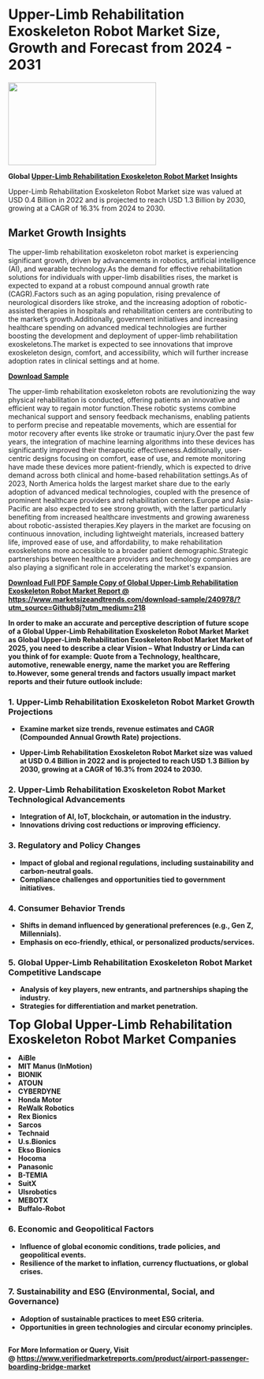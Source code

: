 <H1>Upper-Limb Rehabilitation Exoskeleton Robot Market Size, Growth and Forecast from 2024 - 2031</H1><img class="aligncenter size-medium wp-image-584254" src="https://thirdeyenews.in/wp-content/uploads/2024/09/Global-Market-Research-300x168.jpeg" alt="" width="300" height="168" /><p><strong>Global&nbsp;<a href="https://www.marketsizeandtrends.com/download-sample/240978/?utm_source=Github8j?utm_medium=218">Upper-Limb Rehabilitation Exoskeleton Robot Market</a> Insights</strong></p><p>Upper-Limb Rehabilitation Exoskeleton Robot Market size was valued at USD 0.4 Billion in 2022 and is projected to reach USD 1.3 Billion by 2030, growing at a CAGR of 16.3% from 2024 to 2030.</p><p><h2>Market Growth Insights</h2> <p>The upper-limb rehabilitation exoskeleton robot market is experiencing significant growth, driven by advancements in robotics, artificial intelligence (AI), and wearable technology.As the demand for effective rehabilitation solutions for individuals with upper-limb disabilities rises, the market is expected to expand at a robust compound annual growth rate (CAGR).Factors such as an aging population, rising prevalence of neurological disorders like stroke, and the increasing adoption of robotic-assisted therapies in hospitals and rehabilitation centers are contributing to the market’s growth.Additionally, government initiatives and increasing healthcare spending on advanced medical technologies are further boosting the development and deployment of upper-limb rehabilitation exoskeletons.The market is expected to see innovations that improve exoskeleton design, comfort, and accessibility, which will further increase adoption rates in clinical settings and at home.</p> <p><strong><a href="#">Download Sample</a></strong></p> <p>The upper-limb rehabilitation exoskeleton robots are revolutionizing the way physical rehabilitation is conducted, offering patients an innovative and efficient way to regain motor function.These robotic systems combine mechanical support and sensory feedback mechanisms, enabling patients to perform precise and repeatable movements, which are essential for motor recovery after events like stroke or traumatic injury.Over the past few years, the integration of machine learning algorithms into these devices has significantly improved their therapeutic effectiveness.Additionally, user-centric designs focusing on comfort, ease of use, and remote monitoring have made these devices more patient-friendly, which is expected to drive demand across both clinical and home-based rehabilitation settings.As of 2023, North America holds the largest market share due to the early adoption of advanced medical technologies, coupled with the presence of prominent healthcare providers and rehabilitation centers.Europe and Asia-Pacific are also expected to see strong growth, with the latter particularly benefiting from increased healthcare investments and growing awareness about robotic-assisted therapies.Key players in the market are focusing on continuous innovation, including lightweight materials, increased battery life, improved ease of use, and affordability, to make rehabilitation exoskeletons more accessible to a broader patient demographic.Strategic partnerships between healthcare providers and technology companies are also playing a significant role in accelerating the market's expansion.</p> <p><strong><a href="#"></p><p><span class=""><strong>Download Full PDF Sample Copy of Global Upper-Limb Rehabilitation Exoskeleton Robot Market Report</strong> @ <a href="https://www.marketsizeandtrends.com/download-sample/240978/?utm_source=Github8j?utm_medium=218" target="_blank">https://www.marketsizeandtrends.com/download-sample/240978/?utm_source=Github8j?utm_medium=218</a></span></p><p>In order to make an accurate and perceptive description of future scope of a Global&nbsp;Upper-Limb Rehabilitation Exoskeleton Robot Market Market as Global&nbsp;Upper-Limb Rehabilitation Exoskeleton Robot Market Market of 2025, you need to describe a clear Vision &ndash; What Industry or Linda can you think of for example: Quote from a Technology, healthcare, automotive, renewable energy, name the market you are Reffering to.However, some general trends and factors usually impact market reports and their future outlook include:</p><h3>1.&nbsp;<strong>Upper-Limb Rehabilitation Exoskeleton Robot Market Growth Projections</strong></h3><ul><li>Examine market size trends, revenue estimates and CAGR (Compounded Annual Growth Rate) projections.</li><li><p>Upper-Limb Rehabilitation Exoskeleton Robot Market size was valued at USD 0.4 Billion in 2022 and is projected to reach USD 1.3 Billion by 2030, growing at a CAGR of 16.3% from 2024 to 2030.</p></li></ul><h3>2.&nbsp;<strong>Upper-Limb Rehabilitation Exoskeleton Robot Market Technological Advancements</strong></h3><ul><li>Integration of AI, IoT, blockchain, or automation in the industry.</li><li>Innovations driving cost reductions or improving efficiency.</li></ul><h3>3.&nbsp;<strong>Regulatory and Policy Changes</strong></h3><ul><li>Impact of global and regional regulations, including sustainability and carbon-neutral goals.</li><li>Compliance challenges and opportunities tied to government initiatives.</li></ul><h3>4.&nbsp;<strong>Consumer Behavior Trends</strong></h3><ul><li>Shifts in demand influenced by generational preferences (e.g., Gen Z, Millennials).</li><li>Emphasis on eco-friendly, ethical, or personalized products/services.</li></ul><h3>5.&nbsp;<strong>Global Upper-Limb Rehabilitation Exoskeleton Robot Market Competitive Landscape</strong></h3><ul><li>Analysis of key players, new entrants, and partnerships shaping the industry.</li><li>Strategies for differentiation and market penetration.</li></ul><p data-pm-slice="1 1 []"><span style="color: inherit; font-family: inherit; font-size: 25px;">Top Global Upper-Limb Rehabilitation Exoskeleton Robot Market Companies</span></p><div class="" data-test-id=""><p><li>AiBle</li><li> MIT Manus (InMotion)</li><li> BIONIK</li><li> ATOUN</li><li> CYBERDYNE</li><li> Honda Motor</li><li> ReWalk Robotics</li><li> Rex Bionics</li><li> Sarcos</li><li> Technaid</li><li> U.s.Bionics</li><li> Ekso Bionics</li><li> Hocoma</li><li> Panasonic</li><li> B-TEMIA</li><li> SuitX</li><li> Ulsrobotics</li><li> MEBOTX</li><li> Buffalo-Robot</li></p></div><h3>6.&nbsp;<strong>Economic and Geopolitical Factors</strong></h3><ul><li>Influence of global economic conditions, trade policies, and geopolitical events.</li><li>Resilience of the market to inflation, currency fluctuations, or global crises.</li></ul><h3>7.&nbsp;<strong>Sustainability and ESG (Environmental, Social, and Governance)</strong></h3><ul><li>Adoption of sustainable practices to meet ESG criteria.</li><li>Opportunities in green technologies and circular economy principles.</li></ul><h2><strong style="font-size: 14px;">For More Information or Query, Visit @&nbsp;</strong><a style="background-color: #ffffff; font-size: 14px;" href="https://www.marketsizeandtrends.com/report/upper-limb-rehabilitation-exoskeleton-robot-market/" target="_blank">https://www.verifiedmarketreports.com/product/airport-passenger-boarding-bridge-market</a></h2>